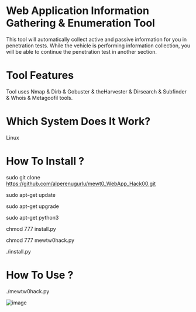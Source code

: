 # Web Application Information Gathering & Enumeration Tool

This tool will automatically collect active and passive information for you in penetration tests.
While the vehicle is performing information collection, you will be able to continue the penetration test in another section.

# Tool Features

Tool uses Nmap & Dirb & Gobuster & theHarvester & Dirsearch & Subfinder & Whois & Metagoofil tools.

# Which System Does It Work?

Linux 

# How To Install ?

sudo git clone https://github.com/alperenugurlu/mewt0_WebApp_Hack00.git

sudo apt-get update 

sudo apt-get upgrade

sudo apt-get python3

chmod 777 install.py

chmod 777 mewtw0hack.py

./install.py


# How To Use ?

./mewtw0hack.py


![image](https://user-images.githubusercontent.com/64872731/160276103-96ce3683-5ef6-403b-b690-833d83197594.png)




